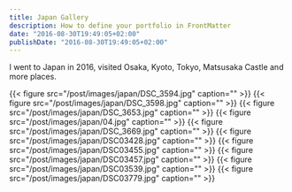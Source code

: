 ```yaml
---
title: Japan Gallery
description: How to define your portfolio in FrontMatter
date: "2016-08-30T19:49:05+02:00"
publishDate: "2016-08-30T19:49:05+02:00"
---
```


I went to Japan in 2016, visited Osaka, Kyoto, Tokyo, Matsusaka Castle and more places.

{{< figure src="/post/images/japan/DSC_3594.jpg" caption="" >}}
{{< figure src="/post/images/japan/DSC_3598.jpg" caption="" >}}
{{< figure src="/post/images/japan/DSC_3653.jpg" caption="" >}}
{{< figure src="/post/images/japan/04.jpg" caption="" >}}
{{< figure src="/post/images/japan/DSC_3669.jpg" caption="" >}}
{{< figure src="/post/images/japan/DSC03428.jpg" caption="" >}}
{{< figure src="/post/images/japan/DSC03455.jpg" caption="" >}}
{{< figure src="/post/images/japan/DSC03457.jpg" caption="" >}}
{{< figure src="/post/images/japan/DSC03539.jpg" caption="" >}}
{{< figure src="/post/images/japan/DSC03779.jpg" caption="" >}}

